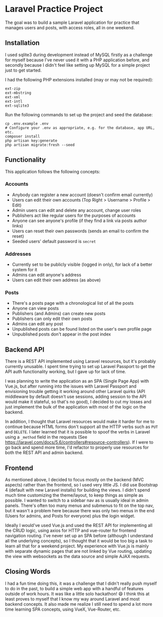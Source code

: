 # Laravel Practice Project

The goal was to build a sample Laravel application for practice that manages users and posts, with access roles, all in one weekend.

## Installation

I used sqlite3 during development instead of MySQL firstly as a challenge for myself because I've never used it with a PHP application before, and secondly because I didn't feel like setting up MySQL for a simple project just to get started.

I had the following PHP extensions installed (may or may not be required):

    ext-zip
    ext-mbstring
    ext-xml
    ext-intl
    ext-sqlite3

Run the following commands to set up the project and seed the database:

    cp .env.example .env
    # Configure your .env as appropriate, e.g. for the database, app URL, etc.
    composer install
    php artisan key:generate
    php artisan migrate:fresh --seed

## Functionality

This application follows the following concepts:

### Accounts

- Anybody can register a new account (doesn't confirm email currently)
- Users can edit their own accounts (Top Right > Username > Profile > Edit)
- Admin users can edit and delete any account, change user roles
- Publishers act like regular users for the purposes of accounts
- Anyone can see anyone's profile (if they find a link via posts author links)
- Users can reset their own passwords (sends an email to confirm the reset)
- Seeded users' default password is `secret`

### Addresses

- Currently set to be publicly visible (logged in only), for lack of a better system for it
- Admins can edit anyone's address
- Users can edit their own address (as above)

### Posts

- There's a posts page with a chronological list of all the posts
- Anyone can view posts
- Publishers (and Admins) can create new posts
- Publishers can only edit their own posts
- Admins can edit any post
- Unpublished posts can be found listed on the user's own profile page
- Unpublished posts don't appear in the post index

## Backend API

There is a REST API implemented using Laravel resources, but it's probably currently unusable. I spent time trying to set up Laravel Passport to get the API auth functionality working, but I gave up for lack of time.

I was planning to write the application as an SPA (Single Page App) with Vue.js, but after running into the issues with Laravel Passport and envisioning trouble getting it working around other Laravel quirks (API middleware by default doesn't use sessions, adding session to the API would make it stateful, so that's no good), I decided to cut my losses and just implement the bulk of the application with most of the logic on the backend.

In addition, I thought that Laravel resources would make it harder for me to continue because HTML forms don't support all the HTTP verbs such as `PUT` and `DELETE`. I later learned that it is possible to spoof the verbs in Laravel using a `_method` field in the requests (See https://laravel.com/docs/5.6/controllers#resource-controllers). If I were to go back and spend more time, I'd refactor to properly use resources for both the REST API and admin backend.

## Frontend

As mentioned above, I decided to focus mostly on the backend (MVC aspects) rather than the frontend, so I used very little JS. I did use Bootstrap 4 (default with new Laravel installs) for building the views. I didn't spend much time customizing the theme/layout, to keep things as simple as possible. I wanted to switch to a sidebar nav as is usually ideal in admin panels. There's often too many menus and submenus to fit on the top nav, but it wasn't a problem here because there was only two menus in the end (Users for admins, and Posts for everyone) plus the login widget.

Ideally I would've used Vue.js and used the REST API for implementing all the CRUD logic, using axios for HTTP and vue-router for frontend navigation routing. I've never set up an SPA before (although I understand all the underlying concepts), so I thought that it would be too big a task to learn all that for a weekend project. My experience with Vue.js is mainly with separate dynamic pages that are not linked by Vue routing, updating the view with websockets as the data source and simple AJAX requests.

## Closing Words

I had a fun time doing this, it was a challenge that I didn't really push myself to do in the past, to build a simple web app with a handful of features outside of work hours. It was like a little solo hackathon! :smile: I think this at least proves to myself that I know my way around Laravel and most backend concepts. It also made me realize I still need to spend a lot more time learning SPA concepts, using VueX, Vue-Router, etc.